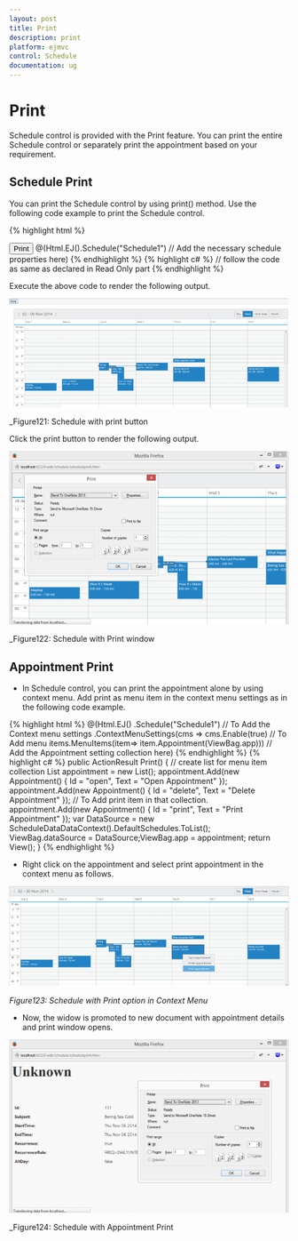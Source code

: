 ```yaml
---
layout: post
title: Print
description: print
platform: ejmvc
control: Schedule
documentation: ug
---
```


# Print

Schedule control is provided with the Print feature. You can print the entire Schedule control or separately print the appointment based on your requirement.

## Schedule Print

You can print the Schedule control by using print() method. Use the following code example to print the Schedule control.


{% highlight html %}
<div>
<input class="print" type="button" value="Print" />
@(Html.EJ().Schedule("Schedule1")
// Add the necessary schedule properties here)
<script type="text/javascript">$(document).ready(function () {
// function to bind the click event to the button$('.print').bind("click", function () {
var obj = $("#Schedule1").data("ejSchedule");
// Public method to print the scheduleobj.print();});});
</script>
{% endhighlight %}
{% highlight c# %}     
      // follow the code as same as declared in Read Only part</td></tr>
{% endhighlight %}


Execute the above code to render the following output.

![](Print_images/Print_img1.png)



_Figure121: Schedule with print button

Click the print button to render the following output.



![](Print_images/Print_img2.png)



_Figure122: Schedule with Print window

## Appointment Print

* In Schedule control, you can print the appointment alone by using context menu. Add print as menu item in the context menu settings as in the following code example.



{% highlight html %}
@(Html.EJ()
.Schedule("Schedule1")
// To Add the Context menu settings
.ContextMenuSettings(cms =>
cms.Enable(true)
// To Add menu items.MenuItems(item=>
item.Appointment(ViewBag.app)))
// Add the Appointment setting collection here)
{% endhighlight %}
{% highlight c# %}
public ActionResult Print()
{
	// create list for menu item collection
	List<Appointment> appointment = new List<Appointment>();
	appointment.Add(new Appointment() { Id = "open", Text = "Open Appointment" });
	appointment.Add(new Appointment() { Id = "delete", Text = "Delete Appointment" });
	// To Add print item in that collection.
	appointment.Add(new Appointment() { Id = "print", Text = "Print Appointment" });
	var DataSource = new ScheduleDataDataContext().DefaultSchedules.ToList();
	ViewBag.dataSource = DataSource;ViewBag.app = appointment;
	return View();
}
{% endhighlight %}

* Right click on the appointment and select print appointment in the context menu as follows.



![](Print_images/Print_img3.png)



_Figure123: Schedule with Print option in Context Menu_

* Now, the widow is promoted to new document with appointment details and print window opens.



![](Print_images/Print_img4.png)



_Figure124: Schedule with Appointment Print


